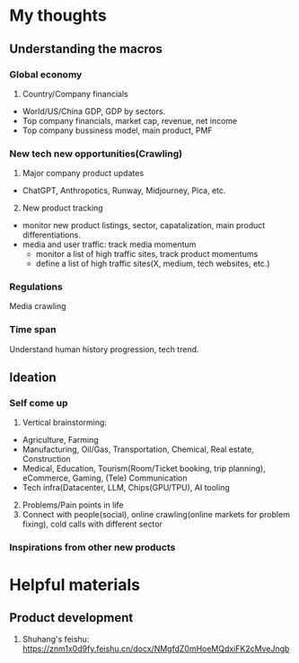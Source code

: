# My thoughts
## Understanding the macros
### Global economy
1. Country/Company financials
- World/US/China GDP, GDP by sectors.
- Top company financials, market cap, revenue, net income
- Top company bussiness model, main product, PMF
### New tech new opportunities(Crawling)
1. Major company product updates
- ChatGPT, Anthropotics, Runway, Midjourney, Pica, etc.
2. New product tracking
- monitor new product listings, sector, capatalization, main product differentiations.
- media and user traffic: track media momentum
  - monitor a list of high traffic sites, track product momentums
  - define a list of high traffic sites(X, medium, tech websites, etc.)
### Regulations
Media crawling
### Time span
Understand human history progression, tech trend.
## Ideation
### Self come up
1. Vertical brainstorming:
- Agriculture, Farming
- Manufacturing, Oil/Gas, Transportation, Chemical, Real estate, Construction
- Medical, Education, Tourism(Room/Ticket booking, trip planning), eCommerce, Gaming, (Tele) Communication
- Tech infra(Datacenter, LLM, Chips(GPU/TPU), AI tooling
2. Problems/Pain points in life
3. Connect with people(social), online crawling(online markets for problem fixing), cold calls with different sector
### Inspirations from other new products


# Helpful materials
## Product development
1. Shuhang's feishu: https://znm1x0d9fy.feishu.cn/docx/NMgfdZ0mHoeMQdxiFK2cMveJngb
